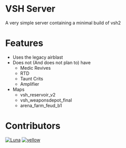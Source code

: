 # VSH Server

A very simple server containing a minimal build of vsh2

# Features

* Uses the legacy airblast
* Does not (And does not plan to) have
  * Medic Revives
  * RTD
  * Taunt Crits
  * Amplifier
* Maps
  * vsh_reservoir_v2
  * vsh_weaponsdepot_final
  * arena_farm_feud_b1

# Contributors

[![Luna](https://avatars.githubusercontent.com/u/87616614?s=96&v=4)](https://github.com/InLieuOfLuna)
[![yellow](https://avatars.githubusercontent.com/u/91394466?s=96&v=4)](https://github.com/machiel2711)
